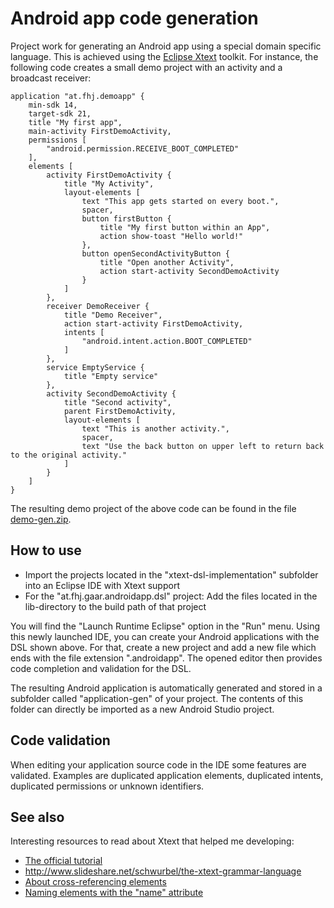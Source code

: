 # Android app code generation

Project work for generating an Android app using a special domain specific language. This is achieved using the [Eclipse Xtext](https://eclipse.org/Xtext/) toolkit. For instance, the following code creates a small demo project with an activity and a broadcast receiver:

```
application "at.fhj.demoapp" {
	min-sdk 14,
	target-sdk 21, 
	title "My first app",
	main-activity FirstDemoActivity,
	permissions [
		"android.permission.RECEIVE_BOOT_COMPLETED"
	],
	elements [
		activity FirstDemoActivity {
			title "My Activity",
			layout-elements [
				text "This app gets started on every boot.",
				spacer,
				button firstButton {
					title "My first button within an App",
					action show-toast "Hello world!"
				},
				button openSecondActivityButton {
					title "Open another Activity",
					action start-activity SecondDemoActivity
				}
			]
		},
		receiver DemoReceiver {
			title "Demo Receiver",
			action start-activity FirstDemoActivity,
			intents [
				"android.intent.action.BOOT_COMPLETED"
			]
		},
		service EmptyService {
			title "Empty service"
		},
		activity SecondDemoActivity {
			title "Second activity",
			parent FirstDemoActivity,
			layout-elements [
				text "This is another activity.",
				spacer,
				text "Use the back button on upper left to return back to the original activity."
			]
		}
	]
}
```

The resulting demo project of the above code can be found in the file [demo-gen.zip](demo-gen.zip).

## How to use

* Import the projects located in the "xtext-dsl-implementation" subfolder into an Eclipse IDE with Xtext support
* For the "at.fhj.gaar.androidapp.dsl" project: Add the files located in the lib-directory to the build path of that project

You will find the "Launch Runtime Eclipse" option in the "Run" menu. Using this newly launched IDE, you can create your Android applications with the DSL shown above. For that, create a new project and add a new file which ends with the file extension ".androidapp". The opened editor then provides code completion and validation for the DSL. 

The resulting Android application is automatically generated and stored in a subfolder called "application-gen" of your project. The contents of this folder can directly be imported as a new Android Studio project.  

## Code validation

When editing your application source code in the IDE some features are validated. Examples are duplicated application elements, duplicated intents, duplicated permissions or unknown identifiers.

## See also

Interesting resources to read about Xtext that helped me developing:

* [The official tutorial](http://www.eclipse.org/Xtext/documentation.html#DomainModelWalkThrough)
* http://www.slideshare.net/schwurbel/the-xtext-grammar-language
* [About cross-referencing elements](https://blogs.itemis.de/leipzig/archives/776)
* [Naming elements with the "name" attribute](http://www.euclideanspace.com/software/development/eclipse/xtext/infrastructure/naming/index.htm)
